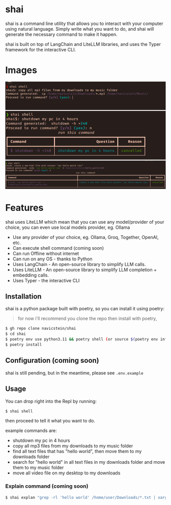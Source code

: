 # shai

shai is a command line utility that allows you to interact with your computer using natural language. Simply write what you want to do, and shai will generate the necessary command to make it happen.

shai is built on top of LangChain and LiteLLM libraries, and uses the Typer framework for the interactive CLI.

# Images

<img src="./screenshots/scrsht1.png">
<img src="./screenshots/scrsht2.png">
<img src="./screenshots/scrsht3.png">

# Features

shai uses LiteLLM which mean that you can use any model/provider of your choice, you can even use local models provider, eg. Ollama

- Use any provider of your choice, eg. Ollama, Groq, Together, OpenAI, etc.
- Can execute shell command (coming soon)
- Can run Offline without internet
- Can run on any OS - thanks to Python
- Uses LangChain - An open-source library to simplify LLM calls.
- Uses LiteLLM - An open-source library to simplify LLM completion + embedding calls.
- Uses Typer - the interactive CLI

## Installation

shai is a python package built with poetry, so you can install it using poetry:

> for now i'll recommend you clone the repo then install with poetry,

```bash
$ gh repo clone navicstein/shai
$ cd shai
$ poetry env use python3.11 && poetry shell (or source $(poetry env info --path)/bin/activate)
$ poetry install
```

<!-- ```bash
$ poetry add "git+https://github.com/navicstein/shai.git"
``` -->

## Configuration (coming soon)

shai is still pending, but in the meantime, please see `.env.example`

## Usage

You can drop right into the Repl by running:

```bash
$ shai shell
```

then proceed to tell it what you want to do.

example commands are:

- shutdown my pc in 4 hours
- copy all mp3 files from my downloads to my music folder
- find all text files that has "hello world", then move them to my downloads folder
- search for "hello world" in all text files in my downloads folder and move them to my music folder
- move all video file on my desktop to my downloads

### Explain command (coming soon)

```bash
$ shai explan "grep -rl 'hello world' /home/user/Downloads/*.txt | xargs -I {} mv {} /home/user/Music"
```
